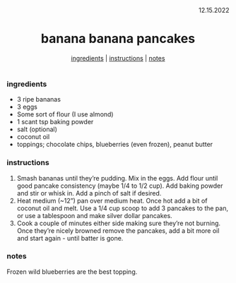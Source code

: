 <p align="right">12.15.2022</p>

<h1 align="center">banana banana pancakes</h1>

<div align="center">
  <a href="#ingredients">ingredients</a> | 
  <a href="#instructions">instructions</a> | 
  <a href="#notes">notes</a>
</div>
<br>

### ingredients
- 3 ripe bananas 
- 3 eggs 
- Some sort of flour (I use almond)
- 1 scant tsp baking powder
- salt (optional)
- coconut oil 
- toppings; chocolate chips, blueberries (even frozen), peanut butter


### instructions
1. Smash bananas until they’re pudding. Mix in the eggs. Add flour until good pancake consistency (maybe 1/4 to 1/2 cup). Add baking powder and stir or whisk in. Add a pinch of salt if desired.
1. Heat medium (~12”) pan over medium heat. Once hot add a bit of coconut oil and melt. Use a 1/4 cup scoop to add 3 pancakes to the pan, or use a tablespoon and make silver dollar pancakes. 
1. Cook a couple of minutes either side making sure they’re not burning.  Once they’re nicely browned remove the pancakes, add a bit more oil and start again - until batter is gone.

### notes
Frozen wild blueberries are the best topping.
